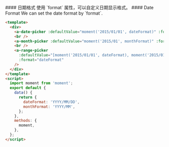 <cn>
#### 日期格式
使用 `format` 属性，可以自定义日期显示格式。
</cn>

<us>
#### Date Format
We can set the date format by `format`.
</us>

```html
<template>
  <div>
    <a-date-picker :defaultValue="moment('2015/01/01', dateFormat)" :format="dateFormat" />
    <br />
    <a-month-picker :defaultValue="moment('2015/01', monthFormat)" :format="monthFormat" />
    <br />
    <a-range-picker
      :defaultValue="[moment('2015/01/01', dateFormat), moment('2015/01/01', dateFormat)]"
      :format="dateFormat"
    />
  </div>
</template>
<script>
  import moment from 'moment';
  export default {
    data() {
      return {
        dateFormat: 'YYYY/MM/DD',
        monthFormat: 'YYYY/MM',
      };
    },
    methods: {
      moment,
    },
  };
</script>
```
